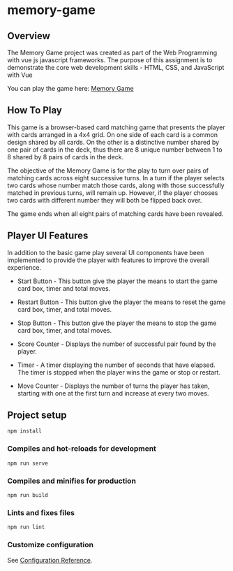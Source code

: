
# memory-game

## Overview
The Memory Game project was created as part of the Web Programming with vue js javascript frameworks. The purpose of this assignment is to demonstrate the core web development skills - HTML, CSS, and JavaScript with Vue

You can play the game here: [Memory Game](https://jaydadhaniya.github.io/memory-game/#/)

## How To Play
This game is a browser-based card matching game that presents the player with cards arranged in a 4x4 grid. On one side of each card is a common design shared by all cards. On the other is a distinctive number shared by one pair of cards in the deck, thus there are 8 unique number between 1 to 8 shared by 8 pairs of cards in the deck.

The objective of the Memory Game is for the play to turn over pairs of matching cards across eight successive turns. In a turn if the player selects two cards whose number match those cards, along with those successfully matched in previous turns, will remain up. However, if the player chooses two cards with different number they will both be flipped back over.

The game ends when all eight pairs of matching cards have been revealed.

## Player UI Features
In addition to the basic game play several UI components have been implemented to provide the player with features to improve the overall experience.

-   Start Button - This button give the player the means to start the game card box, timer and total moves.

-   Restart Button - This button give the player the means to reset the game card box, timer, and total moves.

-   Stop Button - This button give the player the means to stop the game card box, timer, and total moves.

-   Score Counter - Displays the number of successful pair found by the player.

-   Timer - A timer displaying the number of seconds that have elapsed. The timer is stopped when the player wins the game or stop or restart.

-   Move Counter - Displays the number of turns the player has taken, starting with one at the first turn and increase at every two moves.

## Project setup
```
npm install
```

### Compiles and hot-reloads for development
```
npm run serve
```

### Compiles and minifies for production
```
npm run build
```

### Lints and fixes files
```
npm run lint
```

### Customize configuration
See [Configuration Reference](https://cli.vuejs.org/config/).
